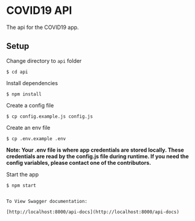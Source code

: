 # COVID19 API

The api for the COVID19 app.

## Setup

Change directory to `api` folder

```
$ cd api
```

Install dependencies

```
$ npm install
```

Create a config file

```
$ cp config.example.js config.js
```

Create an env file

```
$ cp .env.example .env
```

<strong>Note: Your .env file is where app credentials are stored locally. These credentials are read by the config.js file during runtime. If you need the config variables, please contact one of the contributors.</strong>

Start the app

```
$ npm start


To View Swagger documentation:

[http://localhost:8000/api-docs](http://localhost:8000/api-docs)


```
